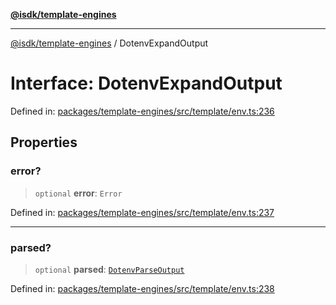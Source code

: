 [**@isdk/template-engines**](../README.md)

***

[@isdk/template-engines](../globals.md) / DotenvExpandOutput

# Interface: DotenvExpandOutput

Defined in: [packages/template-engines/src/template/env.ts:236](https://github.com/isdk/template-engines.js/blob/24b1ccbec627480811c0e55e7b0aa8bfa87438e3/src/template/env.ts#L236)

## Properties

### error?

> `optional` **error**: `Error`

Defined in: [packages/template-engines/src/template/env.ts:237](https://github.com/isdk/template-engines.js/blob/24b1ccbec627480811c0e55e7b0aa8bfa87438e3/src/template/env.ts#L237)

***

### parsed?

> `optional` **parsed**: [`DotenvParseOutput`](DotenvParseOutput.md)

Defined in: [packages/template-engines/src/template/env.ts:238](https://github.com/isdk/template-engines.js/blob/24b1ccbec627480811c0e55e7b0aa8bfa87438e3/src/template/env.ts#L238)

